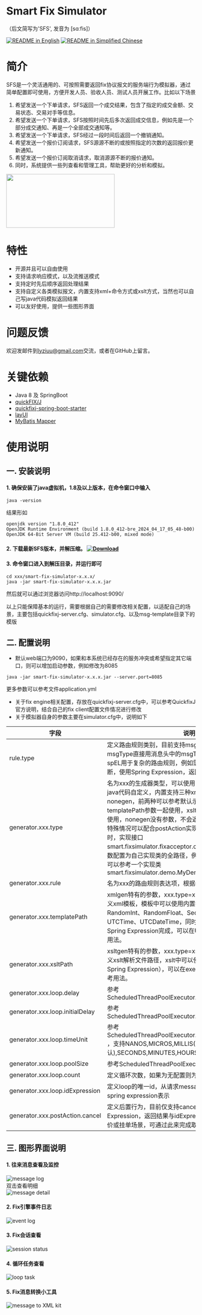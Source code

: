 Smart Fix Simulator
============
（后文简写为'SFS', 发音为 [sɑːfis]）
<div align="left">
  <a href="./README.md"><img alt="README in English" src="https://img.shields.io/badge/English-d9d9d9"></a>
  <a href="./README_CN.md"><img alt="README in Simplified Chinese" src="https://img.shields.io/badge/简体中文-d9d9d9"></a>
</div>

# 简介
SFS是一个灵活通用的、可按照需要返回fix协议报文的服务端行为模拟器，通过简单配置即可使用，方便开发人员、验收人员、测试人员开展工作。比如以下场景
1. 希望发送一个下单请求，SFS返回一个成交结果，包含了指定的成交金额、交易状态、交易对手等信息。
2. 希望发送一个下单请求，SFS按照时间先后多次返回成交信息，例如先是一个部分成交通知、再是一个全部成交通知等。
3. 希望发送一个下单请求，SFS经过一段时间后返回一个撤销通知。
4. 希望发送一个报价订阅请求，SFS源源不断的或按照指定的次数的返回报价更新通知。
5. 希望发送一个报价订阅取消请求，取消源源不断的报价通知。
6. 同时，系统提供一些列查看和管理工具，帮助更好的分析和模拟。
 <img src="https://i.postimg.cc/j53qRgPn/message-Log.png" width="288" height="143">

# 特性
* 开源并且可以自由使用
* 支持请求响应模式，以及流推送模式
* 支持定时先后顺序返回处理结果
* 支持自定义各类模拟报文，内置支持xml+命令方式或xslt方式，当然也可以自己写java代码模拟返回结果
* 可以友好使用，提供一些图形界面

# 问题反馈
欢迎发邮件到<lyziuu@gmail.com>交流，或者在GitHub上留言。

# 关键依赖
* Java 8 及 SpringBoot
* [quickFIX/J](https://github.com/quickfix-j/quickfixj)
* [quickfixj-spring-boot-starter](https://github.com/esanchezros/quickfixj-spring-boot-starter)
* [layUI](https://github.com/layui/layui/blob/main/README.en-US.md)
* [MyBatis Mapper](https://github.com/mybatis-mapper/mapper)

# 使用说明
## 一. 安装说明
#### 1. 确保安装了java虚拟机，1.8及以上版本，在命令窗口中输入
```
java -version
```
结果形如
```
openjdk version "1.8.0_412"
OpenJDK Runtime Environment (build 1.8.0_412-bre_2024_04_17_05_48-b00)
OpenJDK 64-Bit Server VM (build 25.412-b00, mixed mode)
```

#### 2. 下载最新SFS版本，并解压缩。 <a href="https://github.com/leedeper/smart-fix-simulator/releases"><img alt="Download" src="https://img.shields.io/github/release/leedeper/smart-fix-simulator.svg"></a>


#### 3. 命令窗口进入到解压目录，并运行即可
```
cd xxx/smart-fix-simulator-x.x.x/
java -jar smart-fix-simulator-x.x.x.jar
```
然后就可以通过浏览器访问http://localhost:9090/

以上只能保障基本的运行，需要根据自己的需要修改相关配置，以适配自己的场景，主要包括quickfixj-server.cfg、simulator.cfg、以及msg-template目录下的模版

## 二. 配置说明
* 默认web端口为9090，如果和本系统已经存在的服务冲突或希望指定其它端口，则可以增加启动参数，例如修改为8085
```
java -jar smart-fix-simulator-x.x.x.jar --server.port=8085
```
更多参数可以参考文件application.yml
* 关于fix engine相关配置，存放在quickfixj-server.cfg中，可以参考QuickfixJ官方说明，结合自己的fix client配置文件情况进行修改
* 关于模拟器自身的参数主要在simulator.cfg中，说明如下

| 字段                              | 说明                                                                                                                                                                                                                                                                                                                                       |
|---------------------------------|------------------------------------------------------------------------------------------------------------------------------------------------------------------------------------------------------------------------------------------------------------------------------------------------------------------------------------------|
| rule.type                       | 定义路由规则类别，目前支持msgType和spEL两种，msgType直接用消息头中的msgType来决策，简单明了。spEL用于复杂的路由规则，例如需要结合多个字段才能判断，使用Spring Expression，返回结果为布尔类型即可                                                                                                                                                                                                                  |
| generator.xxx.type              | 名为xxx的生成器类型，可以使用内置生成器，也可以使用java代码自定义，内置支持三种xmlgen、xsltgen以及nonegen，前两种可以参考默认示例，xmlgen需要templatePath参数一起使用，xsltgen需要xsltPath参数一起使用，nonegen没有参数，不会返回任何结果，只提供打印，特殊情况可以配合postAction实现某些效果。当需要自定义时，实现接口smart.fixsimulator.fixacceptor.core.Generator，并将此参数配置为自己实现类的全路径，例如com.my.MyGenerator，可以参考一个实现类 smart.fixsimulator.demo.MyDemoGenerator |
| generator.xxx.rule              | 名为xxx的路由规则表达项，根据rule.type来决定配置内容                                                                                                                                                                                                                                                                                                         |
| generator.xxx.templatePath      | xmlgen特有的参数，xxx.type=xmlgens时需要进行配置，定义xml模板，模板中可以使用内置指令，目前内置指令包括RandomInt、RandomFloat、Sequence、UTCDate、UTCTime、UTCDateTime，同时对于复杂的逻辑可以使用Spring Expression完成，可以在USDJPYQuote.xml中参考用法。                                                                                                                                                     |
| generator.xxx.xsltPath          | xsltgen特有的参数，xxx.type=xsltgen时需要进行配置，定义xslt解析文件路径，xslt中可以使用内置的指令（不支持Spring Expression），可以在executionReportFilled.xslt中参考用法。                                                                                                                                                                                                               |
| generator.xxx.loop.delay        | 参考ScheduledThreadPoolExecutor.scheduleWithFixedDelay()                                                                                                                                                                                                                                                                                   |
| generator.xxx.loop.initialDelay | 参考ScheduledThreadPoolExecutor.scheduleWithFixedDelay()                                                                                                                                                                                                                                                                                   |
| generator.xxx.loop.timeUnit     | 参考ScheduledThreadPoolExecutor.scheduleWithFixedDelay() ，支持NANOS,MICROS,MILLIS(默认),SECONDS,MINUTES,HOURS几个字符串                                                                                                                                                                                                                             |
| generator.xxx.loop.poolSize     | 参考ScheduledThreadPoolExecutor                                                                                                                                                                                                                                                                                                            |
| generator.xxx.loop.count        | 定义循环次数，如果为无配置则为无限次（除非被取消）                                                                                                                                                                                                                                                                                                                |
| generator.xxx.loop.idExpression | 定义loop的唯一id，从请求message和sessionID中取值，用spring expression表示                                                                                                                                                                                                                                                                                 |
| generator.xxx.postAction.cancel | 定义后置行为，目前仅支持cancel指令，配置内容为Spring Expression，返回结果与idExpression逻辑相同，例如订阅报价或挂单场景，可通过此来完成取消                                                                                                                                                                                                                               |
## 三. 图形界面说明
#### 1. 往来消息查看及监控
![message log](https://i.postimg.cc/j53qRgPn/message-Log.png)
<br>
双击查看明细
<br>
![message detail](https://i.postimg.cc/j5QT5R91/message-Log-Double-Click.png)
#### 2. Fix引擎事件日志
![event log](https://i.postimg.cc/4NDdKSMz/eventLog.png)
#### 3. Fix会话查看
![session status](https://i.postimg.cc/s2cDND2c/session.png)
#### 4. 循环任务查看
![loop task](https://i.postimg.cc/nLZh2Qnr/loopTask.png)
#### 5. Fix消息转换小工具
![message to XML kit](https://i.postimg.cc/63p5JJ2N/parse2xml.png)
